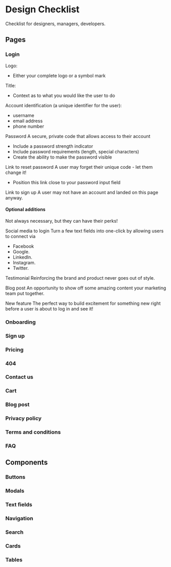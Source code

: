 # Design Checklist
Checklist for designers, managers, developers. 
## Pages
### Login
Logo:
- Either your complete logo or a symbol mark

Title:
- Context as to what you would like the user to do

Account identification (a unique identifier for the user):
- username
- email address
- phone number

Password
A secure, private code that allows access to their account
- Include a password strength indicator
- Include password requirements (length, special characters)
- Create the ability to make the password visible

Link to reset password
A user may forget their unique code - let them change it!
- Position this link close to your password input field

Link to sign up
A user may not have an account and landed on this page anyway.

#### Optional additions
Not always necessary, but they can have their perks!

Social media to login
Turn a few text fields into one-click by allowing users to connect via 
- Facebook 
- Google.
- LinkedIn.
- Instagram.
- Twitter.

Testimonial
Reinforcing the brand and product never goes out of style.

Blog post
An opportunity to show off some amazing content your marketing team put together.

New feature
The perfect way to build excitement for something new right before a user is about to log in and see it!
### Onboarding
### Sign up
### Pricing
### 404
### Contact us
### Cart
### Blog post
### Privacy policy
### Terms and conditions
### FAQ
## Components
### Buttons
### Modals
### Text fields
### Navigation
### Search
### Cards
### Tables
